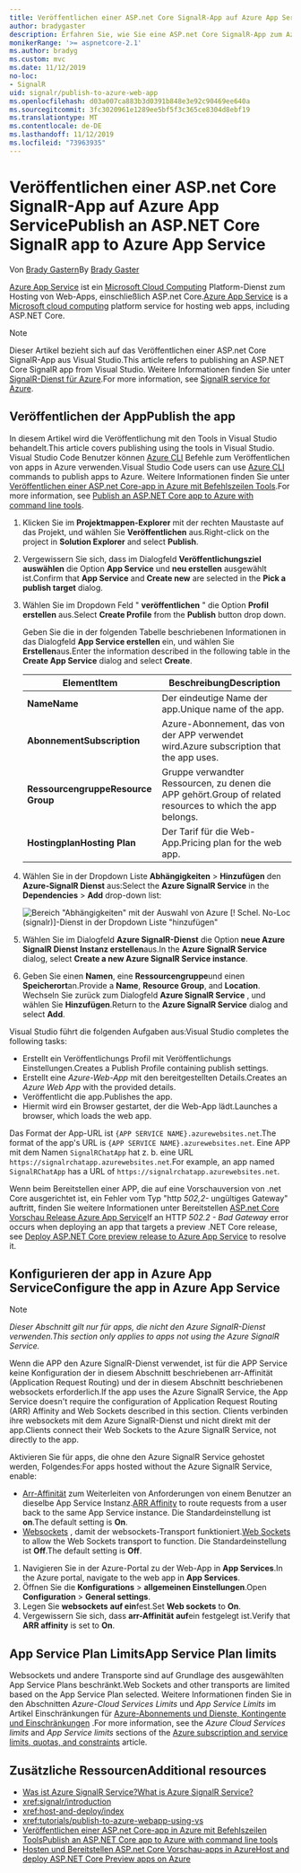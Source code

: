 ```yaml
---
title: Veröffentlichen einer ASP.net Core SignalR-App auf Azure App Service
author: bradygaster
description: Erfahren Sie, wie Sie eine ASP.net Core SignalR-App zum Azure App Service veröffentlichen.
monikerRange: '>= aspnetcore-2.1'
ms.author: bradyg
ms.custom: mvc
ms.date: 11/12/2019
no-loc:
- SignalR
uid: signalr/publish-to-azure-web-app
ms.openlocfilehash: d03a007ca883b3d0391b848e3e92c90469ee640a
ms.sourcegitcommit: 3fc3020961e1289ee5bf5f3c365ce8304d8ebf19
ms.translationtype: MT
ms.contentlocale: de-DE
ms.lasthandoff: 11/12/2019
ms.locfileid: "73963935"
---
```

# <a name="publish-an-aspnet-core-opno-locsignalr-app-to-azure-app-service"></a><span data-ttu-id="a5cbf-103">Veröffentlichen einer ASP.net Core SignalR-App auf Azure App Service</span><span class="sxs-lookup"><span data-stu-id="a5cbf-103">Publish an ASP.NET Core SignalR app to Azure App Service</span></span>

<span data-ttu-id="a5cbf-104">Von [Brady Gastern](https://twitter.com/bradygaster)</span><span class="sxs-lookup"><span data-stu-id="a5cbf-104">By [Brady Gaster](https://twitter.com/bradygaster)</span></span>

<span data-ttu-id="a5cbf-105">[Azure App Service](/azure/app-service/app-service-web-overview) ist ein [Microsoft Cloud Computing](https://azure.microsoft.com/) Platform-Dienst zum Hosting von Web-Apps, einschließlich ASP.net Core.</span><span class="sxs-lookup"><span data-stu-id="a5cbf-105">[Azure App Service](/azure/app-service/app-service-web-overview) is a [Microsoft cloud computing](https://azure.microsoft.com/) platform service for hosting web apps, including ASP.NET Core.</span></span>

> [!NOTE]
> <span data-ttu-id="a5cbf-106">Dieser Artikel bezieht sich auf das Veröffentlichen einer ASP.net Core SignalR-App aus Visual Studio.</span><span class="sxs-lookup"><span data-stu-id="a5cbf-106">This article refers to publishing an ASP.NET Core SignalR app from Visual Studio.</span></span> <span data-ttu-id="a5cbf-107">Weitere Informationen finden Sie unter [SignalR-Dienst für Azure](https://azure.microsoft.com/services/signalr-service).</span><span class="sxs-lookup"><span data-stu-id="a5cbf-107">For more information, see [SignalR service for Azure](https://azure.microsoft.com/services/signalr-service).</span></span>

## <a name="publish-the-app"></a><span data-ttu-id="a5cbf-108">Veröffentlichen der App</span><span class="sxs-lookup"><span data-stu-id="a5cbf-108">Publish the app</span></span>

<span data-ttu-id="a5cbf-109">In diesem Artikel wird die Veröffentlichung mit den Tools in Visual Studio behandelt.</span><span class="sxs-lookup"><span data-stu-id="a5cbf-109">This article covers publishing using the tools in Visual Studio.</span></span> <span data-ttu-id="a5cbf-110">Visual Studio Code Benutzer können [Azure CLI](/cli/azure) Befehle zum Veröffentlichen von apps in Azure verwenden.</span><span class="sxs-lookup"><span data-stu-id="a5cbf-110">Visual Studio Code users can use [Azure CLI](/cli/azure) commands to publish apps to Azure.</span></span> <span data-ttu-id="a5cbf-111">Weitere Informationen finden Sie unter [Veröffentlichen einer ASP.net Core-app in Azure mit Befehlszeilen Tools](/azure/app-service/app-service-web-get-started-dotnet).</span><span class="sxs-lookup"><span data-stu-id="a5cbf-111">For more information, see [Publish an ASP.NET Core app to Azure with command line tools](/azure/app-service/app-service-web-get-started-dotnet).</span></span>

1. <span data-ttu-id="a5cbf-112">Klicken Sie im **Projektmappen-Explorer** mit der rechten Maustaste auf das Projekt, und wählen Sie **Veröffentlichen** aus.</span><span class="sxs-lookup"><span data-stu-id="a5cbf-112">Right-click on the project in **Solution Explorer** and select **Publish**.</span></span>

1. <span data-ttu-id="a5cbf-113">Vergewissern Sie sich, dass im Dialogfeld **Veröffentlichungsziel auswählen** die Option **App Service** und **neu erstellen** ausgewählt ist.</span><span class="sxs-lookup"><span data-stu-id="a5cbf-113">Confirm that **App Service** and **Create new** are selected in the **Pick a publish target** dialog.</span></span>

1. <span data-ttu-id="a5cbf-114">Wählen Sie im Dropdown Feld " **veröffentlichen** " die Option **Profil erstellen** aus.</span><span class="sxs-lookup"><span data-stu-id="a5cbf-114">Select **Create Profile** from the **Publish** button drop down.</span></span>

   <span data-ttu-id="a5cbf-115">Geben Sie die in der folgenden Tabelle beschriebenen Informationen in das Dialogfeld **App Service erstellen** ein, und wählen Sie **Erstellen**aus.</span><span class="sxs-lookup"><span data-stu-id="a5cbf-115">Enter the information described in the following table in the **Create App Service** dialog and select **Create**.</span></span>

   | <span data-ttu-id="a5cbf-116">Element</span><span class="sxs-lookup"><span data-stu-id="a5cbf-116">Item</span></span>               | <span data-ttu-id="a5cbf-117">Beschreibung</span><span class="sxs-lookup"><span data-stu-id="a5cbf-117">Description</span></span> |
   | ------------------ | ----------- |
   | <span data-ttu-id="a5cbf-118">**Name**</span><span class="sxs-lookup"><span data-stu-id="a5cbf-118">**Name**</span></span>           | <span data-ttu-id="a5cbf-119">Der eindeutige Name der app.</span><span class="sxs-lookup"><span data-stu-id="a5cbf-119">Unique name of the app.</span></span> |
   | <span data-ttu-id="a5cbf-120">**Abonnement**</span><span class="sxs-lookup"><span data-stu-id="a5cbf-120">**Subscription**</span></span>   | <span data-ttu-id="a5cbf-121">Azure-Abonnement, das von der APP verwendet wird.</span><span class="sxs-lookup"><span data-stu-id="a5cbf-121">Azure subscription that the app uses.</span></span> |
   | <span data-ttu-id="a5cbf-122">**Ressourcengruppe**</span><span class="sxs-lookup"><span data-stu-id="a5cbf-122">**Resource Group**</span></span> | <span data-ttu-id="a5cbf-123">Gruppe verwandter Ressourcen, zu denen die APP gehört.</span><span class="sxs-lookup"><span data-stu-id="a5cbf-123">Group of related resources to which the app belongs.</span></span> |
   | <span data-ttu-id="a5cbf-124">**Hostingplan**</span><span class="sxs-lookup"><span data-stu-id="a5cbf-124">**Hosting Plan**</span></span>   | <span data-ttu-id="a5cbf-125">Der Tarif für die Web-App.</span><span class="sxs-lookup"><span data-stu-id="a5cbf-125">Pricing plan for the web app.</span></span> |

1. <span data-ttu-id="a5cbf-126">Wählen Sie in der Dropdown Liste **Abhängigkeiten** > **Hinzufügen** den **Azure-SignalR Dienst** aus:</span><span class="sxs-lookup"><span data-stu-id="a5cbf-126">Select the **Azure SignalR Service** in the **Dependencies** > **Add** drop-down list:</span></span>

   ![Bereich "Abhängigkeiten" mit der Auswahl von Azure [! Schel. No-Loc (signalr)]-Dienst in der Dropdown Liste "hinzufügen"](publish-to-azure-web-app/_static/signalr-service-dependency.png)

1. <span data-ttu-id="a5cbf-128">Wählen Sie im Dialogfeld **Azure SignalR-Dienst** die Option **neue Azure SignalR Dienst Instanz erstellen**aus.</span><span class="sxs-lookup"><span data-stu-id="a5cbf-128">In the **Azure SignalR Service** dialog, select **Create a new Azure SignalR Service instance**.</span></span>

1. <span data-ttu-id="a5cbf-129">Geben Sie einen **Namen**, eine **Ressourcengruppe**und einen **Speicherort**an.</span><span class="sxs-lookup"><span data-stu-id="a5cbf-129">Provide a **Name**, **Resource Group**, and **Location**.</span></span> <span data-ttu-id="a5cbf-130">Wechseln Sie zurück zum Dialogfeld **Azure SignalR Service** , und wählen Sie **Hinzufügen**.</span><span class="sxs-lookup"><span data-stu-id="a5cbf-130">Return to the **Azure SignalR Service** dialog and select **Add**.</span></span>

<span data-ttu-id="a5cbf-131">Visual Studio führt die folgenden Aufgaben aus:</span><span class="sxs-lookup"><span data-stu-id="a5cbf-131">Visual Studio completes the following tasks:</span></span>

* <span data-ttu-id="a5cbf-132">Erstellt ein Veröffentlichungs Profil mit Veröffentlichungs Einstellungen.</span><span class="sxs-lookup"><span data-stu-id="a5cbf-132">Creates a Publish Profile containing publish settings.</span></span>
* <span data-ttu-id="a5cbf-133">Erstellt eine *Azure-Web-App* mit den bereitgestellten Details.</span><span class="sxs-lookup"><span data-stu-id="a5cbf-133">Creates an *Azure Web App* with the provided details.</span></span>
* <span data-ttu-id="a5cbf-134">Veröffentlicht die app.</span><span class="sxs-lookup"><span data-stu-id="a5cbf-134">Publishes the app.</span></span>
* <span data-ttu-id="a5cbf-135">Hiermit wird ein Browser gestartet, der die Web-App lädt.</span><span class="sxs-lookup"><span data-stu-id="a5cbf-135">Launches a browser, which loads the web app.</span></span>

<span data-ttu-id="a5cbf-136">Das Format der App-URL ist `{APP SERVICE NAME}.azurewebsites.net`.</span><span class="sxs-lookup"><span data-stu-id="a5cbf-136">The format of the app's URL is `{APP SERVICE NAME}.azurewebsites.net`.</span></span> <span data-ttu-id="a5cbf-137">Eine APP mit dem Namen `SignalRChatApp` hat z. b. eine URL `https://signalrchatapp.azurewebsites.net`.</span><span class="sxs-lookup"><span data-stu-id="a5cbf-137">For example, an app named `SignalRChatApp` has a URL of `https://signalrchatapp.azurewebsites.net`.</span></span>

<span data-ttu-id="a5cbf-138">Wenn beim Bereitstellen einer APP, die auf eine Vorschauversion von .net Core ausgerichtet ist, ein Fehler vom Typ "http *502,2-* ungültiges Gateway" auftritt, finden Sie weitere Informationen unter Bereitstellen [ASP.net Core Vorschau Release Azure App Service](xref:host-and-deploy/azure-apps/index#deploy-aspnet-core-preview-release-to-azure-app-service)</span><span class="sxs-lookup"><span data-stu-id="a5cbf-138">If an HTTP *502.2 - Bad Gateway* error occurs when deploying an app that targets a preview .NET Core release, see [Deploy ASP.NET Core preview release to Azure App Service](xref:host-and-deploy/azure-apps/index#deploy-aspnet-core-preview-release-to-azure-app-service) to resolve it.</span></span>

## <a name="configure-the-app-in-azure-app-service"></a><span data-ttu-id="a5cbf-139">Konfigurieren der app in Azure App Service</span><span class="sxs-lookup"><span data-stu-id="a5cbf-139">Configure the app in Azure App Service</span></span>

> [!NOTE]
> <span data-ttu-id="a5cbf-140">*Dieser Abschnitt gilt nur für apps, die nicht den Azure SignalR-Dienst verwenden.*</span><span class="sxs-lookup"><span data-stu-id="a5cbf-140">*This section only applies to apps not using the Azure SignalR Service.*</span></span>
>
> <span data-ttu-id="a5cbf-141">Wenn die APP den Azure SignalR-Dienst verwendet, ist für die APP Service keine Konfiguration der in diesem Abschnitt beschriebenen arr-Affinität (Application Request Routing) und der in diesem Abschnitt beschriebenen websockets erforderlich.</span><span class="sxs-lookup"><span data-stu-id="a5cbf-141">If the app uses the Azure SignalR Service, the App Service doesn't require the configuration of Application Request Routing (ARR) Affinity and Web Sockets described in this section.</span></span> <span data-ttu-id="a5cbf-142">Clients verbinden ihre websockets mit dem Azure SignalR-Dienst und nicht direkt mit der app.</span><span class="sxs-lookup"><span data-stu-id="a5cbf-142">Clients connect their Web Sockets to the Azure SignalR Service, not directly to the app.</span></span>

<span data-ttu-id="a5cbf-143">Aktivieren Sie für apps, die ohne den Azure SignalR Service gehostet werden, Folgendes:</span><span class="sxs-lookup"><span data-stu-id="a5cbf-143">For apps hosted without the Azure SignalR Service, enable:</span></span>

* <span data-ttu-id="a5cbf-144">[Arr-Affinität](https://azure.github.io/AppService/2016/05/16/Disable-Session-affinity-cookie-(ARR-cookie)-for-Azure-web-apps.html) zum Weiterleiten von Anforderungen von einem Benutzer an dieselbe App Service Instanz.</span><span class="sxs-lookup"><span data-stu-id="a5cbf-144">[ARR Affinity](https://azure.github.io/AppService/2016/05/16/Disable-Session-affinity-cookie-(ARR-cookie)-for-Azure-web-apps.html) to route requests from a user back to the same App Service instance.</span></span> <span data-ttu-id="a5cbf-145">Die Standardeinstellung ist **on**.</span><span class="sxs-lookup"><span data-stu-id="a5cbf-145">The default setting is **On**.</span></span>
* <span data-ttu-id="a5cbf-146">[Websockets](xref:fundamentals/websockets) , damit der websockets-Transport funktioniert.</span><span class="sxs-lookup"><span data-stu-id="a5cbf-146">[Web Sockets](xref:fundamentals/websockets) to allow the Web Sockets transport to function.</span></span> <span data-ttu-id="a5cbf-147">Die Standardeinstellung ist **Off**.</span><span class="sxs-lookup"><span data-stu-id="a5cbf-147">The default setting is **Off**.</span></span>

1. <span data-ttu-id="a5cbf-148">Navigieren Sie in der Azure-Portal zu der Web-App in **App Services**.</span><span class="sxs-lookup"><span data-stu-id="a5cbf-148">In the Azure portal, navigate to the web app in **App Services**.</span></span>
1. <span data-ttu-id="a5cbf-149">Öffnen Sie die **Konfigurations** > **allgemeinen Einstellungen**.</span><span class="sxs-lookup"><span data-stu-id="a5cbf-149">Open **Configuration** > **General settings**.</span></span>
1. <span data-ttu-id="a5cbf-150">Legen Sie **websockets** **auf ein**fest.</span><span class="sxs-lookup"><span data-stu-id="a5cbf-150">Set **Web sockets** to **On**.</span></span>
1. <span data-ttu-id="a5cbf-151">Vergewissern Sie sich, dass **arr-Affinität** **auf**ein festgelegt ist.</span><span class="sxs-lookup"><span data-stu-id="a5cbf-151">Verify that **ARR affinity** is set to **On**.</span></span>

## <a name="app-service-plan-limits"></a><span data-ttu-id="a5cbf-152">App Service Plan Limits</span><span class="sxs-lookup"><span data-stu-id="a5cbf-152">App Service Plan limits</span></span>

<span data-ttu-id="a5cbf-153">Websockets und andere Transporte sind auf Grundlage des ausgewählten App Service Plans beschränkt.</span><span class="sxs-lookup"><span data-stu-id="a5cbf-153">Web Sockets and other transports are limited based on the App Service Plan selected.</span></span> <span data-ttu-id="a5cbf-154">Weitere Informationen finden Sie in den Abschnitten *Azure-Cloud Services Limits* und *App Service Limits* im Artikel Einschränkungen für [Azure-Abonnements und Dienste, Kontingente und Einschränkungen](/azure/azure-subscription-service-limits#app-service-limits) .</span><span class="sxs-lookup"><span data-stu-id="a5cbf-154">For more information, see the *Azure Cloud Services limits* and *App Service limits* sections of the [Azure subscription and service limits, quotas, and constraints](/azure/azure-subscription-service-limits#app-service-limits) article.</span></span>

## <a name="additional-resources"></a><span data-ttu-id="a5cbf-155">Zusätzliche Ressourcen</span><span class="sxs-lookup"><span data-stu-id="a5cbf-155">Additional resources</span></span>

* <span data-ttu-id="a5cbf-156">[Was ist Azure SignalR Service?](/azure/azure-signalr/signalr-overview)</span><span class="sxs-lookup"><span data-stu-id="a5cbf-156">[What is Azure SignalR Service?](/azure/azure-signalr/signalr-overview)</span></span>
* <xref:signalr/introduction>
* <xref:host-and-deploy/index>
* <xref:tutorials/publish-to-azure-webapp-using-vs>
* [<span data-ttu-id="a5cbf-157">Veröffentlichen einer ASP.net Core-app in Azure mit Befehlszeilen Tools</span><span class="sxs-lookup"><span data-stu-id="a5cbf-157">Publish an ASP.NET Core app to Azure with command line tools</span></span>](/azure/app-service/app-service-web-get-started-dotnet)
* [<span data-ttu-id="a5cbf-158">Hosten und Bereitstellen ASP.net Core Vorschau-apps in Azure</span><span class="sxs-lookup"><span data-stu-id="a5cbf-158">Host and deploy ASP.NET Core Preview apps on Azure</span></span>](xref:host-and-deploy/azure-apps/index#deploy-aspnet-core-preview-release-to-azure-app-service)
